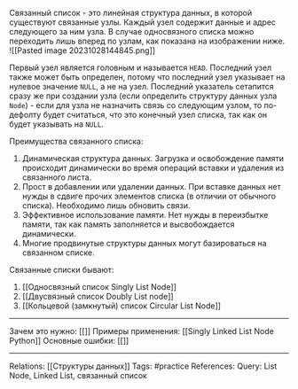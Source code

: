 Связанный список - это линейная структура данных, в которой существуют связанные узлы. Каждый узел содержит данные и адрес следующего за ним узла. В случае односвязного списка можно переходить лишь вперед по узлам, как показана на изображении ниже. 
![[Pasted image 20231028144845.png]]

Первый узел является головным и называется `HEAD`. Последний узел также может быть определен, потому что последний узел указывает на нулевое значение `NULL`, а не на узел. Последний указатель сетапится сразу же при создании узла (если определить структуру данных узла `Node`) - если для узла не назначить связь со следующим узлом, то по-дефолту будет считаться, что это конечный узел списка, так как он будет указывать на `NULL`. 

Преимущества связанного списка:
1. Динамическая структура данных. Загрузка и освобождение памяти происходит динамически во время операций вставки и удаления из связанного листа. 
2. Прост в добавлении или удалении данных. При вставке данных нет нужды в сдвиге прочих элементов списка (в отличии от обычного списка). Необходимо лишь обновить связи. 
3. Эффективное использование памяти. Нет нужды в переизбытке памяти, так как память заполняется и высвобождается динамически. 
4. Многие продвинутые структуры данных могут базироваться на связанном списке. 

Связанные списки бывают:
1. [[Односвязный список Singly List Node]]
2. [[Двусвязный список Doubly List node]]
3. [[Кольцевой (замкнутый) список Circular List Node]]

___
Зачем это нужно: [[]] 
Примеры применения: [[Singly Linked List Node Python]] 
Основные ошибки: [[]]
___
Relations: [[Структуры данных]] 
Tags: #practice 
References: 
Query: List Node, Linked List, связанный список